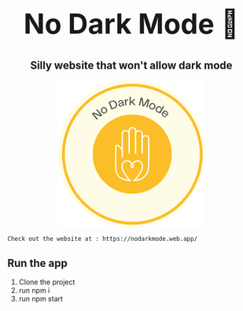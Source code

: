 

# <div align="center"><h1>No Dark Mode 🌙</h1></div>


<div align="center"><h2>Silly website that won't allow dark mode</h2></div>

<div align="center"><img src ="logo.png" style="vertical-align:middle"></div>

```
Check out the website at : https://nodarkmode.web.app/
```


## Run the app
1. Clone the project
2. run npm i 
3. run npm start



